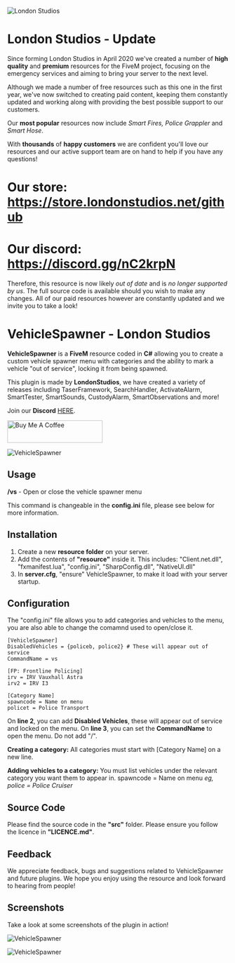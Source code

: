 ![London Studios](https://i.ibb.co/1mwSS1q/Untitled-design.png)

# London Studios - Update
Since forming London Studios in April 2020 we've created a number of **high quality** and **premium** resources for the FiveM project, focusing on the emergency services and aiming to bring your server to the next level.

Although we made a number of free resources such as this one in the first year, we've now switched to creating paid content, keeping them constantly updated and working along with providing the best possible support to our customers.

Our **most popular** resources now include *Smart Fires, Police Grappler* and *Smart Hose*.

With **thousands** of **happy customers** we are confident you'll love our resources and our active support team are on hand to help if you have any questions!

# Our store: https://store.londonstudios.net/github
# Our discord: https://discord.gg/nC2krpN

Therefore, this resource is now likely *out of date* and is *no longer supported by us*. The full source code is available should you wish to make any changes. All of our paid resources however are constantly updated and we invite you to take a look!

# VehicleSpawner - London Studios
**VehicleSpawner** is a **FiveM** resource coded in **C#** allowing you to create a custom vehicle spawner menu with categories and the ability to mark a vehicle "out of service", locking it from being spawned.

This plugin is made by **LondonStudios**, we have created a variety of releases including TaserFramework, SearchHandler, ActivateAlarm, SmartTester, SmartSounds, CustodyAlarm, SmartObservations and more!

Join our **Discord** [HERE](https://discord.gg/nC2krpN).

<a href="https://www.buymeacoffee.com/londonstudios" target="_blank"><img src="https://cdn.buymeacoffee.com/buttons/default-orange.png" alt="Buy Me A Coffee" style="height: 51px !important;width: 217px !important;" ></a>

![VehicleSpawner](https://i.imgur.com/H0szUIY.png)

## Usage
**/vs** - Open or close the vehicle spawner menu

This command is changeable in the **config.ini** file, please see below for more information.
## Installation
 1.  Create a new **resource folder** on your server.
 2.  Add the contents of **"resource"** inside it. This includes:
"Client.net.dll", "fxmanifest.lua", "config.ini", "SharpConfig.dll", "NativeUI.dll"
3. In **server.cfg**, "ensure" VehicleSpawner, to make it load with your server startup.
## Configuration
The "config.ini" file allows you to add categories and vehicles to the menu, you are also able to change the comamnd used to open/close it.

    [VehicleSpawner]
    DisabledVehicles = {policeb, police2} # These will appear out of service
    CommandName = vs
    
	[FP: Frontline Policing]
	irv = IRV Vauxhall Astra
	irv2 = IRV I3
	
	[Category Name]
	spawncode = Name on menu
	policet = Police Transport

On **line 2**, you can add **Disabled Vehicles**, these will appear out of service and locked on the menu.
On **line 3**, you can set the **CommandName** to open the menu. Do not add "/".

**Creating a category:**
All categories must start with [Category Name] on a new line.

**Adding vehicles to a category:**
  You must list vehicles under the relevant category you want them to appear in.
  spawncode = Name on menu
*eg, police = Police Cruiser*
  
## Source Code
Please find the source code in the **"src"** folder. Please ensure you follow the licence in **"LICENCE.md"**.

## Feedback
We appreciate feedback, bugs and suggestions related to VehicleSpawner and future plugins. We hope you enjoy using the resource and look forward to hearing from people!

## Screenshots
Take a look at some screenshots of the plugin in action!

![VehicleSpawner](https://i.imgur.com/REgtP6X.png)

![VehicleSpawner](https://i.imgur.com/uAgJf1O.png)
